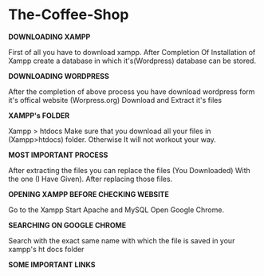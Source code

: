 # The-Coffee-Shop

**DOWNLOADING XAMPP**

First of all you have to download xampp.
After Completion Of Installation of Xampp create a database in which it's(Wordpress) database can be stored.


**DOWNLOADING WORDPRESS**

After the completion of above process you have download wordpress form it's offical website (Worpress.org)
Download and Extract it's files


**XAMPP's FOLDER**

Xampp > htdocs
Make sure that you download all your files in (Xampp>htdocs) folder.
Otherwise It will not workout your way.


**MOST IMPORTANT PROCESS**

After extracting the files you can replace the files (You Downloaded) With the one (I Have Given).
After replacing those files.


**OPENING XAMPP BEFORE CHECKING WEBSITE**

Go to the Xampp 
Start Apache and MySQL 
Open Google Chrome.

**SEARCHING ON GOOGLE CHROME**

Search with the exact same name with which the file is saved in your xampp's ht docs folder




**SOME IMPORTANT LINKS**





